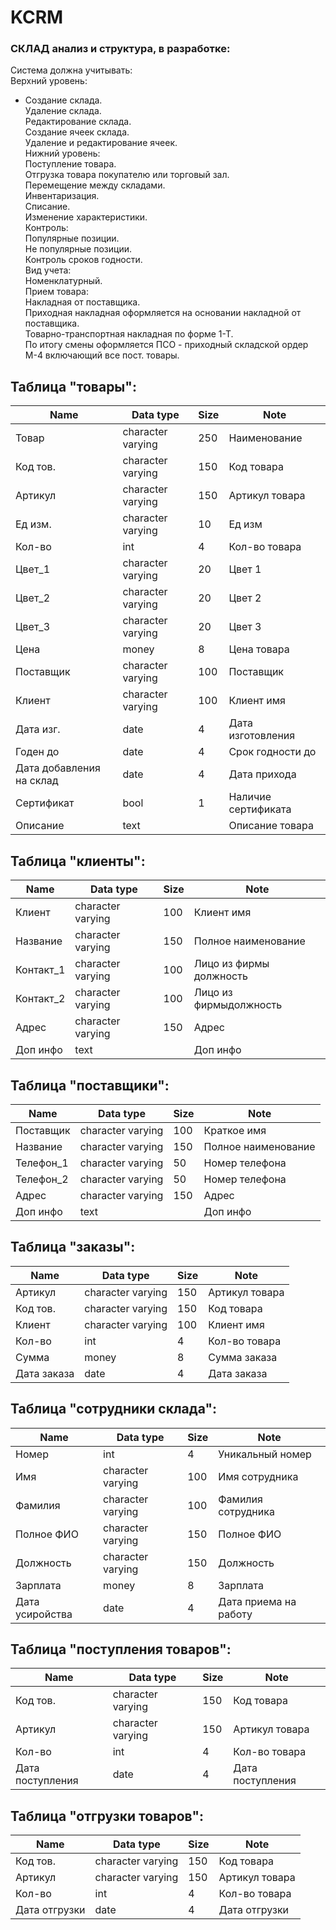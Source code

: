# KCRM  
### СКЛАД анализ и структура, в разработке: 
Система должна учитывать:  
Верхний уровень:  
 * Создание склада.  
	Удаление склада.  
	Редактирование склада.  
	Создание ячеек склада.  
	Удаление и редактирование ячеек.  
Нижний уровень:  
	Поступление товара.  
	Отгрузка товара покупателю или торговый зал.  
	Перемещение между складами.  
	Инвентаризация.  
	Списание.  
	Изменение характеристики.  
Контроль:  
	Популярные позиции.  
	Не популярные позиции.  
	Контроль сроков годности.  
Вид учета:  
	Номенклатурный.  
Прием товара:  
	Накладная от поставщика.  
	Приходная накладная оформляется на основании накладной от поставщика.  
	Товарно-транспортная накладная по форме 1-Т.  
	По итогу смены оформляется ПСО - приходный складской ордер М-4 включающий все пост. товары.  

## Таблица "товары":  
Name | Data type | Size	| Note  
---- | ----- | ------ | -------
Товар | character varying | 250 | Наименование  
Код тов. | character varying | 150 | Код товара  
Артикул | character varying | 150 | Артикул товара  
Ед изм. | character varying | 10 | Ед изм  
Кол-во | int | 4 | Кол-во товара  
Цвет_1 | character varying | 20 | Цвет 1  
Цвет_2 | character varying | 20 | Цвет 2  
Цвет_3 | character varying | 20 | Цвет 3  
Цена | money | 8 | Цена товара  
Поставщик | character varying | 100 | Поставщик  
Клиент | character varying | 100 | Клиент имя  
Дата изг. | date | 4 | Дата изготовления  
Годен до | date | 4 | Срок годности до  
Дата добавления на склад  | date  |  4  | Дата прихода   
Сертификат | bool | 1 | Наличие сертификата  
Описание  | text | | Описание товара  

## Таблица "клиенты":  
Name | Data type | Size	| Note  
---- | ----- | ------ | -------
Клиент | character varying | 100 | Клиент имя  
Название | character varying | 150 | Полное наименование  
Контакт_1 | character varying | 100 | Лицо из фирмы должность  
Контакт_2 | character varying | 100 | Лицо из фирмыдолжность  
Адрес | character varying | 150 | Адрес
Доп инфо | text | | Доп инфо  

## Таблица "поставщики":  
Name | Data type | Size	| Note  
---- | ----- | ------ | -------
Поставщик | character varying | 100 | Краткое имя  
Название | character varying | 150 | Полное наименование  
Телефон_1 | character varying | 50 | Номер телефона  
Телефон_2 | character varying | 50 | Номер телефона  
Адрес | character varying | 150 | Адрес  
Доп инфо | text | | Доп инфо  

## Таблица "заказы":  
Name | Data type | Size	| Note  
---- | ----- | ------ | -------
Артикул | character varying | 150 | Артикул товара  
Код тов. | character varying | 150 | Код товара  
Клиент | character varying | 100 | Клиент имя  
Кол-во | int | 4 | Кол-во товара  
Сумма | money | 8 | Сумма заказа  
Дата заказа | date | 4 | Дата заказа  

## Таблица "сотрудники склада":  
Name | Data type | Size	| Note  
---- | ----- | ------ | -------
Номер | int | 4 | Уникальный номер  
Имя | character varying | 100 | Имя сотрудника  
Фамилия | character varying | 100 | Фамилия сотрудника  
Полное ФИО | character varying | 150 | Полное ФИО  
Должность | character varying | 150 | Должность  
Зарплата | money | 8 | Зарплата  
Дата усиройства | date | 4 | Дата приема на работу  

## Таблица "поступления товаров":  
Name | Data type | Size	| Note  
---- | ----- | ------ | -------
Код тов. | character varying | 150 | Код товара  
Артикул | character varying | 150 | Артикул товара  
Кол-во | int | 4 | Кол-во товара  
Дата поступления | date | 4 | Дата поступления  

## Таблица "отгрузки товаров":  
Name | Data type | Size	| Note  
---- | ----- | ------ | -------
Код тов. | character varying | 150 | Код товара  
Артикул | character varying | 150 | Артикул товара  
Кол-во | int | 4 | Кол-во товара  
Дата отгрузки | date | 4 | Дата отгрузки  
